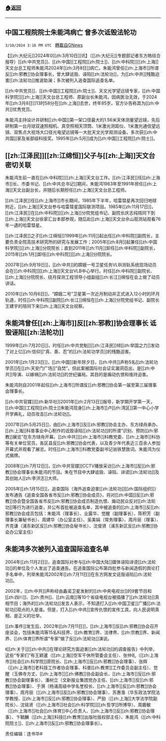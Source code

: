 ###  [:house:返回](README.md)
---


## 中国工程院院士朱能鸿病亡 曾多次诋毁法轮功
`3/10/2024 3:16 PM UTC ` [轉載自GNews](https://gnews.org/articles/2382068)

【[[zh:大纪元]]2024年0[[zh:3月10日]]讯】（[[zh:大纪元]]专题部记者东方皓综合报导）[[zh:中共党员]]、[[zh:中国]]工程院[[zh:院士]]、[[zh:中科院]][[zh:上海]]天文台总工程师朱能鸿2024年[[zh:3月8日]]病亡。朱能鸿曾任[[zh:上海市]]所谓反[[zh:邪教]]协会理事长，曾大肆诋毁、诬陷[[zh:法轮功]]，为[[zh:中共]]残酷迫害[[zh:法轮功]]推波助澜；多次被列入追查国际追查名单。

[[zh:中共党员]]、[[zh:中国]]工程院[[zh:院士]]、天文光学望远镜专家，[[zh:中国科学院]][[zh:上海]]天文台总工程师、原副台长朱能鸿，因病医治无效，于2024年[[zh:3月8日]]13时58分在[[zh:上海]]去世，终年85岁。官方讣告称其为[[zh:中共]]优秀党员。

朱能鸿主持设计并研制[[zh:中国]]第一架口径最大的1.56米天体测量望远镜，先后研制第一台月球双速照相机、真空照相天顶筒、1米激光测距仪、1米激光通信望远镜、双焦点大视场大口径光电望远镜等一大批天文光学观测设备。多次获[[zh:中共国]]家及省部级科技奖。1995年[[zh:5月]]成为[[zh:中国]]工程院[[zh:院士]]。

## [[zh:江泽民]][[zh:江绵恒]]父子与[[zh:上海]]天文台密切关联

朱能鸿生前一直在[[zh:中科院]][[zh:上海]]天文台工作。[[zh:江泽民]]任[[zh:上海市]]长、市委书记、[[zh:中共总书记]]期间，朱能鸿1983年至1991年担任[[zh:上海]]天文台副台长，并随后长期担任[[zh:上海]]天文台总工程师。

[[zh:江泽民]]任[[zh:上海市]]市长期间，1985年下半年，哈雷彗星再次回归地球附近，[[zh:上海]]天文台参与哈雷彗星国际联测项目。1985年[[zh:11月17日]]，[[zh:江泽民]]在[[zh:中科院]][[zh:上海]]分院党组书记、副院长庆志纯陪同下到[[zh:上海]]天文台徐家汇台本部参观，随后赴[[zh:上海]]天文台佘山观测站观看76年一遇的哈雷彗星。

[[zh:江泽民]]之子[[zh:江绵恒]]1999年[[zh:11月]]起出任[[zh:中科院]]副院长，主要负责全院高技术研究所的研究与发展工作；2005年[[zh:8月]]起兼任[[zh:中国科学院]][[zh:上海]]分院院长；直到2011年[[zh:11月]]卸任[[zh:中科院]]副院长，2015年[[zh:1月]]卸任[[zh:中科院]][[zh:上海]]分院院长。

2007年[[zh:9月19日]]，[[zh:中共]]的嫦娥一号卫星任务VLBI测轨系统现场动员会在[[zh:中科院]][[zh:上海]]天文台VLB中心举行。时任[[zh:中科院]]副院长、[[zh:上海]]分院院长、绕月探测工程领导小组副组[[zh:长江]]绵恒在会上做了动员讲话。

2010年[[zh:10月6日]]，“嫦娥二号”卫星第一次近月制动并正式进入12小时的环月轨道，时任[[zh:中科院]]副院[[zh:长江]]绵恒在[[zh:上海]]分院党组书记、副院长王建宇的陪同下来[[zh:上海]]天文台视察。

## 朱能鸿曾任[[zh:上海市]]反[[zh:邪教]]协会理事长 诋毁诬陷[[zh:法轮功]]

1999年[[zh:7月20日]]，时任[[zh:中共党魁]][[zh:江泽民]]倾[[zh:举国之力]]发动了对上亿[[zh:信仰]]“真、善、忍”的[[zh:法轮功学员]]的残酷迫害。

2001年[[zh:1月23日]]，[[zh:中国]]新年除夕日，[[zh:中共]]声称5名[[zh:法轮功学员]]在[[zh:天安门广场]]“自焚”。但此案被国际社会证实漏洞百出，是[[zh:中共]]导演、以嫁祸[[zh:法轮功]]的世纪骗局。其目的是煽动仇恨和维持迫害。

朱能鸿则自2001年起任[[zh:上海市]]所谓反[[zh:邪教]]协会第一届至第三届理事会理事长。

[[zh:中共官媒]][[zh:新华社]]2001年[[zh:2月13日]]报导，新学期开学第一天，[[zh:中国]]工程院[[zh:院士]]朱能鸿现身[[zh:上海市]]卢[[zh:湾区]]第一中心小学开学典礼，动员攻击[[zh:法轮功]]。

2007年[[zh:5月25日]]，由[[zh:上海市]]反[[zh:邪教]]协会主办、东方绿舟承办、[[zh:上海]]科普事业中心制作的诋毁诬陷[[zh:法轮功]]的所谓“识别、预防[[zh:邪教]]展览”在东方绿舟开幕。[[zh:中共]][[zh:上海市]]科教党委、[[zh:上海市]]科协等有关单位官员，各区县反[[zh:邪教]]协会代表，以及青少年代表近三百余人参加开幕式并观看了展览。时任[[zh:上海市]]科教党委副书记翁铁慧致词。朱能鸿为仪式揭牌。

2008年[[zh:7月12日]]，[[zh:中共官媒]]CCTV播放采访[[zh:上海市]]反[[zh:邪教]]协会理事长朱能鸿的节目。朱在节目中大肆诋毁、诬陷、诽谤[[zh:法轮功]]及其创始人[[zh:李洪志]]大师。

2005年[[zh:1月15日]]，追查国际（海外追查迫害[[zh:法轮功]][[zh:国际组织]]）发布通告《追查全国各省市反[[zh:邪教]]协会成员》，将对[[zh:中国]]反[[zh:邪教]]协会暨全国各省市反[[zh:邪教]]协会成员制造仇恨、煽动民众反对[[zh:法轮功]]等行为进行追查，并公布首批被追查名单，其中被追查的[[zh:上海市]]反[[zh:邪教]]协会成员包括：朱能鸿（理事长）、业露华、觉醒（副理事长）、陈积芳（副理事长兼秘书长）、周建华（办公室主任）、奚美娟（常务理事）、周月丽（理事）、齐克谦（浦东新区反[[zh:邪教]]协会秘书长）、沈俊贤（浦东新区反[[zh:邪教]]协会办公室主任）

## 朱能鸿多次被列入追查国际追查名单

2004年[[zh:11月2日]]，追查国际对参与[[zh:中国大陆]]媒体诬陷诽谤[[zh:法轮功]]的单位及个人发出了追查通告。在追查国际公布第四批参与新闻造假的舆论打手名单中，列举朱能鸿2002年[[zh:7月11日]]在东方网发文诋毁诬陷[[zh:法轮功]]。

2002年，[[zh:中共]]声称经由鑫诺卫星发射的[[zh:中央电视台]]的9套节目和[[zh:四川]]、[[zh:贵州]]、[[zh:云南]]等10个省级电视台被插播了[[zh:法轮功]]真相节目；海外的[[zh:法轮功]]发言人表示，不知道打入[[zh:中国卫星]]广播[[zh:法轮功]]观点的人是谁。但是，打入[[zh:中共]]宣传仇恨的宣传工具，向人民说明真相，是正义的壮举。

[[zh:事件]]发生后，2002年[[zh:7月11日]]，[[zh:上海市]]反[[zh:邪教]]协会召开座谈会，包括朱能鸿等15名科技界、[[zh:教育]]界、法律界、[[zh:宗教]]界、新闻界、[[zh:体育]]界所谓“专家”做了反[[zh:法轮功]]演说。

《[[zh:关于]][[zh:中共]]在理论研究方面迫害[[zh:法轮功]]的调查报告》中列举，这些“专家们”有王颖暹（[[zh:上海]]空军干休所管委会主任）、张仲礼（[[zh:上海市]]社会[[zh:科学院]]原院长、[[zh:上海市]]反[[zh:邪教]]协会理事）、张辉（[[zh:上海市]]老科技工作者协会理事、科普[[zh:教育]]工作委员会副主任）、觉醒（玉佛寺方丈、[[zh:上海市]][[zh:佛教]]协会副会长、[[zh:上海市]]反[[zh:邪教]]协会副理事长）、潘树立（文新报业集团党办主任、[[zh:上海市]]反[[zh:邪教]]协会理事）、于漪（杨浦高级中学名誉校长、[[zh:上海市]]反[[zh:邪教]]协会理事）、周月丽（[[zh:上海市]]反[[zh:邪教]]协会理事）、苏惠渔（华东政法学院法学教授、[[zh:上海市]]反[[zh:邪教]]协会理事）、严励（[[zh:上海]]大学法学院副院长）、沈铭贤（[[zh:上海市]]社会[[zh:科学院]][[zh:哲学]]所博导）、周鹿敏（[[zh:上海市]]社会[[zh:体育]]中心负责人、[[zh:上海市]]反[[zh:邪教]]协会理事）、卞毓麟（[[zh:上海]]科技[[zh:教育]]出版社版权部主任）、朱能鸿（[[zh:中科院院士]]、[[zh:上海市]]反[[zh:邪教]]协会理事长）。

责任编辑：连书华#

